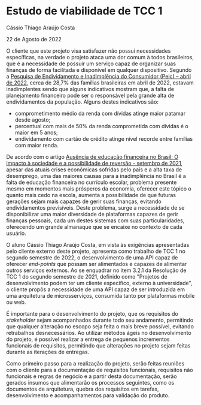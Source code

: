# Estudo de viabilidade de TCC 1

Cássio Thiago Araújo Costa

22 de Agosto de 2022

O cliente que este projeto visa satisfazer não possui necessidades específicas, na verdade o projeto ataca uma dor comum à todos brasileiros, que é a necessidade de possuir um serviço capaz de organizar suas finanças de forma facilitada e disponível em qualquer dispositivo. Segundo a  [Pesquisa de Endividamento e Inadimplência do Consumidor (Peic) – abril de 2022](https://www.portaldocomercio.org.br/publicacoes/pesquisa-de-endividamento-e-inadimplencia-do-consumidor-peic-abril-de-2022/423798), cerca de 28,7% das famílias brasileiras em abril de 2022, estavam inadimplentes sendo que alguns indicativos mostram que, a falta de planejamento financeiro pode ser o responsável pela grande alta de endividamentos da população. Alguns destes indicativos são:

-   comprometimento médio da renda com dívidas atinge maior patamar desde agosto;
-   percentual com mais de 50% da renda comprometida com dívidas é o maior em 5 anos;
-   endividamento com cartão de crédito atinge nível recorde entre famílias com maior renda.

De acordo com o artigo [Ausência de educação financeira no Brasil: O impacto à sociedade e a possibilidade de reversão - setembro de 2021](https://www.brazilianjournals.com/ojs/index.php/BRJD/article/view/38778), apesar das atuais crises econômicas sofridas pelo país e a alta taxa de desemprego, uma das maiores causas para a inadimplência no Brasil é a falta de educação financeira no currículo escolar, problema presente mesmo em momentos mais prósperos da economia, oferecer este tópico o quanto mais cedo na escola, aumenta a possibilidade de que futuras gerações sejam mais capazes de gerir suas finanças, evitando endividamentos previsíveis. Deste problema, surge a necessidade de se disponibilizar uma maior diversidade de plataformas capazes de gerir finanças pessoais, cada um destes sistemas com suas particularidades, oferecendo um grande almanaque que se encaixe no contexto de cada usuário. 

O aluno Cássio Thiago Araújo Costa, em vista às exigências apresentadas pelo cliente externo deste projeto, apresenta como trabalho de TCC 1 no segundo semestre de 2022, o desenvolvimento de uma API capaz de oferecer <em>end-points</em> que possam ser alimentados e capazes de alimentar outros serviços externos. Ao se enquadrar no item 3.2.1 da Resolução de TCC 1 do segundo semestre de 2021, definido como "Projetos de desenvolvimento podem ter um cliente específico, externo à universidade", o cliente propôs a necessidade de uma API capaz de ser introduzida em uma arquitetura de microsserviços, consumida tanto por plataformas mobile ou web.

É importante para o desenvolvimento do projeto, que os requisitos do <em>stakeholder</em> sejam acompanhados durante todo seu andamento, permitindo que qualquer alteração no escopo seja feita o mais breve possível, evitando retrabalhos desnecessários. Ao utilizar métodos ágeis no desenvolvimento do projeto, é possível realizar a entrega de pequenos incrementos funcionais de requisitos, permitindo que alterações no projeto sejam feitas durante as iterações de entregas.

Como primeiro passo para a realização do projeto, serão feitas reuniões com o cliente para a documentação de requisitos funcionais, requisitos não funcionais e regras de negócio e a partir desta documentação, serão gerados insumos que alimentarão os processos seguintes,  como os documentos de arquitetura, quebra dos requisitos em tarefas, desenvolvimento  e acompanhamentos para validação do produto.


<!--stackedit_data:
eyJoaXN0b3J5IjpbLTU5Njg1MzQ2OSwtMTc2NzM2Njg3OCwxNz
IyMDM5NTQ2LDEzMTMyNTExODAsLTMzNDMyNzQ5NSwxMDE2NjU0
NjYzLC0yNTU3MTM0MzIsMTQyMjk5ODQ2LC0xNjQwMTQ5NTY3LC
01NDY1Njc2MTYsLTI5MjI1NDY2NSwxNjQyNzM2OTI1LDY4NzIy
MzcwLDU5NDM5NTEzM119
-->